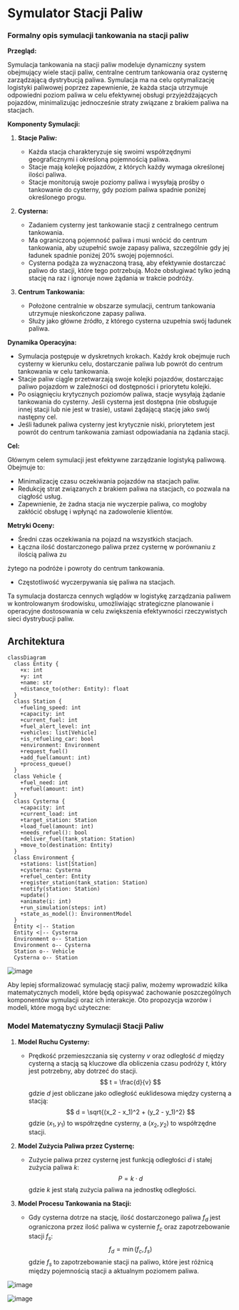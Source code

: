 # Symulator Stacji Paliw

### Formalny opis symulacji tankowania na stacji paliw

**Przegląd:**

Symulacja tankowania na stacji paliw modeluje dynamiczny system obejmujący wiele stacji paliw, centralne centrum tankowania oraz cysternę zarządzającą dystrybucją paliwa. Symulacja ma na celu optymalizację logistyki paliwowej poprzez zapewnienie, że każda stacja utrzymuje odpowiedni poziom paliwa w celu efektywnej obsługi przyjeżdżających pojazdów, minimalizując jednocześnie straty związane z brakiem paliwa na stacjach.

**Komponenty Symulacji:**

1. **Stacje Paliw:**
   - Każda stacja charakteryzuje się swoimi współrzędnymi geograficznymi i określoną pojemnością paliwa.
   - Stacje mają kolejkę pojazdów, z których każdy wymaga określonej ilości paliwa.
   - Stacje monitorują swoje poziomy paliwa i wysyłają prośby o tankowanie do cysterny, gdy poziom paliwa spadnie poniżej określonego progu.

2. **Cysterna:**
   - Zadaniem cysterny jest tankowanie stacji z centralnego centrum tankowania.
   - Ma ograniczoną pojemność paliwa i musi wrócić do centrum tankowania, aby uzupełnić swoje zapasy paliwa, szczególnie gdy jej ładunek spadnie poniżej 20% swojej pojemności.
   - Cysterna podąża za wyznaczoną trasą, aby efektywnie dostarczać paliwo do stacji, które tego potrzebują. Może obsługiwać tylko jedną stację na raz i ignoruje nowe żądania w trakcie podróży.

3. **Centrum Tankowania:**
   - Położone centralnie w obszarze symulacji, centrum tankowania utrzymuje nieskończone zapasy paliwa.
   - Służy jako główne źródło, z którego cysterna uzupełnia swój ładunek paliwa.

**Dynamika Operacyjna:**

- Symulacja postępuje w dyskretnych krokach. Każdy krok obejmuje ruch cysterny w kierunku celu, dostarczanie paliwa lub powrót do centrum tankowania w celu tankowania.
- Stacje paliw ciągle przetwarzają swoje kolejki pojazdów, dostarczając paliwo pojazdom w zależności od dostępności i priorytetu kolejki.
- Po osiągnięciu krytycznych poziomów paliwa, stacje wysyłają żądanie tankowania do cysterny. Jeśli cysterna jest dostępna (nie obsługuje innej stacji lub nie jest w trasie), ustawi żądającą stację jako swój następny cel.
- Jeśli ładunek paliwa cysterny jest krytycznie niski, priorytetem jest powrót do centrum tankowania zamiast odpowiadania na żądania stacji.

**Cel:**

Głównym celem symulacji jest efektywne zarządzanie logistyką paliwową. Obejmuje to:
- Minimalizację czasu oczekiwania pojazdów na stacjach paliw.
- Redukcję strat związanych z brakiem paliwa na stacjach, co pozwala na ciągłość usług.
- Zapewnienie, że żadna stacja nie wyczerpie paliwa, co mogłoby zakłócić obsługę i wpłynąć na zadowolenie klientów.

**Metryki Oceny:**

- Średni czas oczekiwania na pojazd na wszystkich stacjach.
- Łączna ilość dostarczonego paliwa przez cysternę w porównaniu z ilością paliwa zu

żytego na podróże i powroty do centrum tankowania.
- Częstotliwość wyczerpywania się paliwa na stacjach.

Ta symulacja dostarcza cennych wglądów w logistykę zarządzania paliwem w kontrolowanym środowisku, umożliwiając strategiczne planowanie i operacyjne dostosowania w celu zwiększenia efektywności rzeczywistych sieci dystrybucji paliw.

## Architektura

```mermaid
classDiagram
  class Entity {
    +x: int
    +y: int
    +name: str
    +distance_to(other: Entity): float
  }
  class Station {
    +fueling_speed: int
    +capacity: int
    +current_fuel: int
    +fuel_alert_level: int
    +vehicles: list[Vehicle]
    +is_refueling_car: bool
    +environment: Environment
    +request_fuel()
    +add_fuel(amount: int)
    +process_queue()
  }
  class Vehicle {
    +fuel_need: int
    +refuel(amount: int)
  }
  class Cysterna {
    +capacity: int
    +current_load: int
    +target_station: Station
    +load_fuel(amount: int)
    +needs_refuel(): bool
    +deliver_fuel(tank_station: Station)
    +move_to(destination: Entity)
  }
  class Environment {
    +stations: list[Station]
    +cysterna: Cysterna
    +refuel_center: Entity
    +register_station(tank_station: Station)
    +notify(station: Station)
    +update()
    +animate(i: int)
    +run_simulation(steps: int)
    +state_as_model(): EnvironmentModel
  }
  Entity <|-- Station
  Entity <|-- Cysterna
  Environment o-- Station
  Environment o-- Cysterna
  Station o-- Vehicle
  Cysterna o-- Station
```
![image](https://github.com/michalskibinski109/GasStationSimulation/assets/77834536/15ec58e3-0481-416d-b5a3-2c11e524a689)



Aby lepiej sformalizować symulację stacji paliw, możemy wprowadzić kilka matematycznych modeli, które będą opisywać zachowanie poszczególnych komponentów symulacji oraz ich interakcje. Oto propozycja wzorów i modeli, które mogą być użyteczne:

### Model Matematyczny Symulacji Stacji Paliw

1. **Model Ruchu Cysterny:**
   - Prędkość przemieszczania się cysterny $v$ oraz odległość $d$ między cysterną a stacją są kluczowe dla obliczenia czasu podróży $t$, który jest potrzebny, aby dotrzeć do stacji.
   $$ 
   t = \frac{d}{v}
   $$ 
   gdzie $d$ jest obliczane jako odległość euklidesowa między cysterną a stacją:
   $$ 
   d = \sqrt{(x_2 - x_1)^2 + (y_2 - y_1)^2}
   $$ 
   gdzie $(x_1, y_1)$ to współrzędne cysterny, a $(x_2, y_2)$ to współrzędne stacji.

2. **Model Zużycia Paliwa przez Cysternę:**
   - Zużycie paliwa przez cysternę jest funkcją odległości $d$ i stałej zużycia paliwa $k$:
   $$ 
   P = k \cdot d
   $$ 
   gdzie $k$ jest stałą zużycia paliwa na jednostkę odległości.

3. **Model Procesu Tankowania na Stacji:**
   - Gdy cysterna dotrze na stację, ilość dostarczonego paliwa $f_d$ jest ograniczona przez ilość paliwa w cysternie $f_c$ oraz zapotrzebowanie stacji $f_s$:
   $$ 
   f_d = \min(f_c, f_s)
   $$ 
   gdzie $f_s$ to zapotrzebowanie stacji na paliwo, które jest różnicą między pojemnością stacji a aktualnym poziomem paliwa.

![image](https://github.com/michalskibinski109/GasStationSimulation/assets/77834536/76eb2795-49ea-4e5e-8662-1553436e2e39)


![image](https://github.com/michalskibinski109/GasStationSimulation/assets/77834536/4fcdad27-5390-4c60-a114-d5d5e29efbe7)


